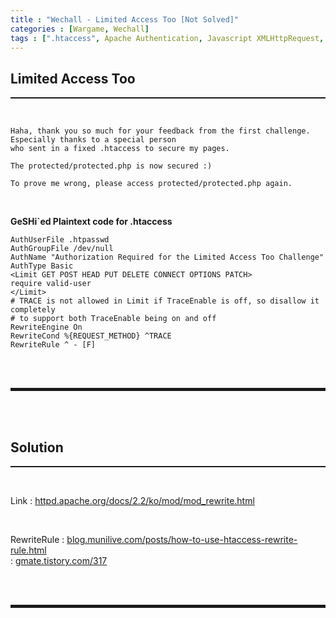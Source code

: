 ```yaml
---
title : "Wechall - Limited Access Too [Not Solved]"
categories : [Wargame, Wechall]
tags : [".htaccess", Apache Authentication, Javascript XMLHttpRequest, Incomplete]
---
```


## Limited Access Too
<hr style="border-top: 1px solid;"><br>

```
Haha, thank you so much for your feedback from the first challenge.
Especially thanks to a special person 
who sent in a fixed .htaccess to secure my pages.

The protected/protected.php is now secured :)

To prove me wrong, please access protected/protected.php again.
```

<br>

**GeSHi`ed Plaintext code for .htaccess** 

```console
AuthUserFile .htpasswd
AuthGroupFile /dev/null
AuthName "Authorization Required for the Limited Access Too Challenge"
AuthType Basic
<Limit GET POST HEAD PUT DELETE CONNECT OPTIONS PATCH>
require valid-user
</Limit>
# TRACE is not allowed in Limit if TraceEnable is off, so disallow it completely
# to support both TraceEnable being on and off
RewriteEngine On
RewriteCond %{REQUEST_METHOD} ^TRACE
RewriteRule ^ - [F]
```

<br><br>
<hr style="border: 2px solid;">
<br><br>

## Solution
<hr style="border-top: 1px solid;"><br>

Link 
: <a href="https://httpd.apache.org/docs/2.2/ko/mod/mod_rewrite.html" target="_blank">httpd.apache.org/docs/2.2/ko/mod/mod_rewrite.html</a>  

<br>

RewriteRule 
: <a href="https://blog.munilive.com/posts/how-to-use-htaccess-rewrite-rule.html" target="_blank">blog.munilive.com/posts/how-to-use-htaccess-rewrite-rule.html</a>   
: <a href="https://gmate.tistory.com/317" target="_blank">gmate.tistory.com/317</a>

<br><br>
<hr style="border: 2px solid;">
<br><br>
